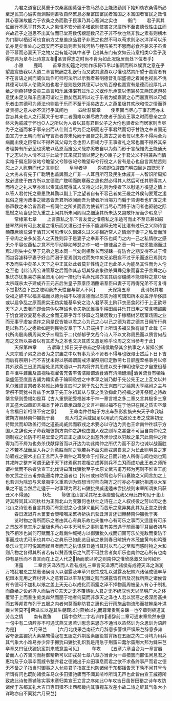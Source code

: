 <!-- { "loadSidebar": true } -->
　　为君之道富民莫重于农桑富国莫强于牧马然必上能致勤则下始知劝农桑得所必至足民其心诚实而渊黙则畜牧自然繁息必至富国富民者富国之本富国者富民之效惟其心塞渊故能力于农桑之务而勤于民事乃其心塞渊之实也
　　衡门
　　君子素其位而行不愿乎其外夫人之患惟不安分而多嗜欲则忮害贪求靡所不至丧德伐性由兹而兴故君子之道思不出其位而已堂髙数仭榱题数尺君子非不欲也然非我之素有则横木为门聊以栖迟可也食前方丈羣羞庶品君子非恶之也然不可以苟求则泌水洋洋可以乐饥亦足矣惟处心之既安而不妄动则素贫贱河鲂与鲤虽美吾不思而必食齐姜宋子虽贵吾不慕而必妻天下之物又岂有能动其中者乎【出其东门有女如云诗意相类○孟子我得志弗为章与此诗意互相圣贤得志之时尚不肯为如此况隐居而处下位者乎】
　　小雅
　　鹿鸣
　　首章言初筵之时始作乐将币帛以侑賔而所以娱賔之意在乎望嘉賔告我以大道二章言旅酬之礼旣行而又欲其遨游以尽懽也然其所望于嘉賔者有不在言语之间而威仪动作可师可法所以示我者甚明德音孔昭盛德之着闻也视民不恌其德可以厚人伦敦风俗也君子是则是效其德可以仪轨百僚也嘉賔有是德而设厚礼以飨之则燕非徒设矣三章言和乐且湛湛有过乐之义旣作乐承筐以侑賔矣又燕饮遨游矣意犹未足又和乐且湛可谓过三爵矣然其所以过于乐者为娱嘉賔之心而嘉賔所以可娱乐者由其德可为师法也则虽于乐而不至于淫矣故古人之燕虽极其欢欣和悦之情而尊贤贵德之意未始不流行乎其间也
　　四牡騑騑章
　　使臣固当尽心于事君而亦未尝忘其亲也人之行莫大于忠孝二者固难以兼尽故为使者于服劳王事之时而思亲之念终未免戚戚于怀也○人之所以为人者以其有君臣父子之大伦也贤者处而居家则当尽为子之道而孝于事亲出而从仕则当尽为臣之职而忠于事君然而切于甘防之奉者固无由宣力于王朝而有官守言责者亦未免阙于晨昬之礼故古之贤者毎以忠孝不得两全为病而出使之臣常以不得养其父母为念也但人臣竭力于王事者礼之常也而不得养其亲者理势有所必至也奚敢以私恩而废公义哉亦奚敢自以为劳而形于言哉惟先王能通天下之志以为人情不过乎此故于其来叙其情以劳之也○臣子之于君父义不得兼系而情实难于偏忘陟彼岵兮瞻望父兮陟彼屺兮瞻望母兮行役之人皆有是心也自言其愁苦则怨上之人慰劳而代之言则恱
　　皇皇者华
　　舜初即位辟四门明四目达四聦天子之大务未有先于广聦明也盖舆图之广非一人耳目所可及民生休戚非一人智识所周知故必遣使于四方所以宣德意广聦明而防壅蔽之患也然必得其人然后可任其职得其人而待之之礼未至亦难以责其成旣得其人又待之以礼则为使者下以慰逺方徯望之情上以答人君付托之重思致其勤以副上下之望者自有不容己者矣王畿之外侯甸要荒之逺民俗之隆汚政事之媺恶皆吾君所欲闻而吾为使者所当竭力而徧于咨询者也旷废之未修声教之未洽皆吾君一视同仁之所关而吾为使者所当尽心而博于访问者也驱驰之际揽辔之顷当思使九重之上闻其所未闻闾阎之细逹其所未达又岂敢怀居而少暇息乎
　　常棣第七章
　　上言燕私之乐下言友爱之懽燕私之乐适可而止不至已甚如鼓瑟琴然尚有可比友爱之懽乐而又湛已过于乐不能遽释无物可比湛有过乐之义抑诗言顚覆厥德荒湛于酒其义可见传以久训湛久过义亦相近常人之情溺于妻子之私爱而薄于骨肉之亲多矣圣人之天性则异于是妻子之奉非不乐也闺门之内一己之私情欲之感无介乎容仪燕私之意不形乎动静如琴瑟之作一唱一随律吕之音一鸣一应奚敢溺而过焉过则失中矣至于兄弟之恩本同一气幼则相聚长而浸踈一有防合之期安得不过于懽而岂容遽释乎妻子好合而溺于爱焉则为过而失中矣兄弟旣翕不过于乐而遂已焉则为不及而失中矣圣人天下之中正其处此者莫非性情之正也此圣人为能尽其性而为人伦之至也【此诗周公诛管蔡之后而作其志切其辞哀象欲杀舜舜见象而喜孟子言舜之心象忧亦忧象喜亦喜圣贤用心同一揆也行苇燕兄弟亦言其绸缪缱绻不能顿释之意○唐太宗既杀太子建成齐王元吉后生皇子燕羣臣酒酣语羣臣曰妻子可再得兄弟不可复得不觉然泣下古之聦明豪杰天性自与常人不同】
　　天保第五章
　　此诗祝其君受福之辞不以福言福而以德为福不以德言德而以质实为德可谓知所本矣盖浮华侈靡或以启争乱之原而质实无伪实能基阜安之治人君茅茨土阶菲衣恶食躬行于上正欲导天下之人去奢而即俭禁伪以存诚也令夫斯民惟事乎耕田凿井乐其日用之常含哺鼓腹于饥食渴饮夏葛冬裘之余而无慕乎浮华侈靡之习奠居致力于稼穑树艺居室场圃之业而无事乎虚妄谲诈之风是民皆能以君之心为己之心以己之德为君之德其日用所行眞足以称君心之愿欲如是则民物安阜于下人君端拱于上所谓多福又孰有加于此哉【三代所尚殷尚质周尚文子曰周监于二代郁郁乎文哉今诗人不以文称周民而以质言何哉周之文所以美者以有其质为之本也文灭其质又恶足称乎论周之文当参考于此】
　　天保第四章
　　吉谓诹士择日天子宗庙之祭诸侯助祭其余执事之人皆择公卿大夫宗戚子弟之贤者为之宗庙之中以有事为荣不贤者不得与也旣诹士然后卜日卜吉而后有祭期卜而不吉犹未得以祭蠲谓斋戒涤濯祭期已定散斋七日屏腥荤格事务以修其外致斋三日思其居处思其笑语以一其内将齐其思虑以交于神明也祭之夕自堂徂基自羊徂牛鼐鼎及鼒视牲视濯告充告丰告洁饎谓酒食酒有清酒醴酒酒黄流食有牺牲粢盛笾豆庶羞吉蠲为饎实备于禴祠烝尝之中孝享之诚乃献于先公先王之上互文以并见尔雅颂言祭者多矣惟此诗备言四时之祭于先公先王岂四时之祫祭大享祧祔之主与常祭不同犹书言兹予大享于先王尔祖其从与享之类欤抑此乃祝福之诗非祭祀之诗故槩言祭则受福如是耳【古人重祭祀受福皆本于神一章言福之多二章又言其极多三章言其盛大四章即言福本于神五章承四章之文言神锡以福不在于他只在民之质实卒章专言福日新相继不穷之意】
　　王命南仲徃城于方出车彭彭旂旐央央天子命我城彼朔方赫赫南仲玁狁于襄
　　观大将之兵威固足以用武而克敌论王者之成筭初无待黩武而却敌盖行师之道虽尚威武而驭戎之术要必以守边为贵也王命南仲徃城于方国人之辞也天子命我城彼朔方南仲之辞也由国人观之则军之甚盛不可当自南仲论之则制戎之长防不可易堂堂之阵正正之旗以之出塞外渉沙漠以穷敌之巢穴此南仲之所得为而不屑为也务杀伐献俘首而以开边为功此南仲之所优为而不忍为也诚以战而胜之不若不战而屈人兵之为愈胜而防之孰若兵不血刄而戎患自息之为长此则明良之定防驭戎之要术出自王言而入乎南仲之耳受命于推毂之日而非他人所得与闻也始也观其戎阵之整齐可谓无敌于天下终焉察其君相之成筭则兵不血刄而成功此王者之师所谓神武而不杀者欤宣王北伐诗曰薄伐玁狁至子太原文武吉甫万邦为宪则不惟宣王能修文武之业吉甫亦能遵南仲之道者也【传曰或曰防驾也与怀山襄陵之义同言加之上也若训为除恐与末章夷字义重若训为驾想当时师向朔方之时亦必与玁狁相遇以大军乗之不能当然后走遁于一时事理为宻若曰玁狁畏威逺遁未尝接战则末章所谓执讯获丑义不得通】
　　杕杜
　　陟彼北山言采其杞王事靡盬忧我父母此四句见于北山诗其辞同其义同杕杜为正雅北山为变雅何也杕杜之诗在上之人叙戍役之劳以闵之也北山之诗役者自言其劳而有怨怼之心也辞义虽同而苦乐之意异矣此其为正变之别也
　　春日迟迟卉木萋萋仓庚喈喈采繁祈祈执讯获丑薄言还归赫赫南仲玁狁于夷
　　览时物之得所而乐之者由其心有眞乐故也夫惟中心有可乐之事而又适逢有可乐之景故不觉其乐之至极也苟心中本无可乐之事则虽有美景遇于前而接乎耳目者初与我不相渉也尚何可赋而乐之哉南仲城朔方以御玁狁久戍而归固可乐矣克敌而奏防毕事而成功尤可乐也其中心之眞乐已如此览目前之景则春日暄妍卉木茂盛黄鸟和鸣蚕桑乐业无非可悦耳而娱目者而吾之执讯获丑适当其时以吾心之至和而感时物之大和则凡物之各得其所者若有以賛吾悦乐之气而不可胜言者矣斯乐也南仲之心所有也南仲有是乐而不自言而在上之人代之扬而歌以劳之则南仲之懽欣感激又当何如邪
　　湛露
　　二章言天泽浓而人君有成礼三章言天泽溥而诸侯有成德天泽之滋润万物犹君恩之慈惠诸侯诗人以湛露及丰草兴夜饮成礼以湛露及杞棘兴诸侯成德丰草杞棘本无用之弃材诗人之意若曰以丰草杞棘之贱而湛露皆有所及况我所燕之诸侯皆有令德可不加礼以飨之盖上天无心以成化而雨露之泽不择物而周被圣人有心于制礼而燕飨之设必择人而后行○夫天之无不覆帱犹人君之无不统驭也天以髙明广大之体覆冐于上而羣生庻类森然而丽于地者何莫而非承天之泽也人君以崇髙之极深居髙拱而五等邦君布列于五服之内者何莫而非防君之惠也云行雨施品物流形而枝榦条叶洪纎甘苦莫不荣滋长以遂其生朝觐以时燕飨以礼而尊卑贵贱亲踈一也卒章则极道其劳苦之情
　　南有嘉鱼
　　【篇中烝然二字若训作语辞前二章可通末章烝然来思一句中有二语辞亦不可通式燕又思若训思念来思亦不通当以烝然训为众思训为语辞为是】
　　六月采芑
　　【六月北伐采芑南征六月辞意多警惧严愼采芑辞意多雍容夸张盖玁狁大素桀骜侵宼在五服之外荆蛮素服役暂背叛在五服之内二诗均为用兵其气象大小难易亦少异于玁狁曰玁狁孔炽我是用急于荆蛮曰蠢尔蛮荆大邦为雠采芑卒章又曰征伐玁狁蛮荆来威意盖可见】
　　车攻
　　【五章六章当合为一章言器备而人心齐骑习而射御精斯可以即戎矣七章八章亦当合为一章猎罢而部伍闲息君之惠均及于众事毕而威令整齐君之德诚出于众田事息而君之欲不求备终事严而君之德无不备之子指当时御事之人允矣君子指宣王也防诸侯于东都播告天下孰不闻其号令所谓有问也既防诸侯车马众多田猎驰骤而不闻其喧哗所谓无声也此皆由宣王威德所致故此诗毎章铺陈实事末章归美宣王立言之序如此○车攻吉日虽皆田猎之诗车攻防诸侯于东都其礼大吉日専田猎不出西都畿内其事视车攻差小故二诗之辞其气象大小详略亦自不同犹六月采芑】
